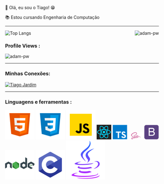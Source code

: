👋 Olá, eu sou o Tiago! 😁

📚 Estou cursando Engenharia de Computação
<hr/>

![Top Langs](https://github-readme-stats.vercel.app/api/top-langs/?username=tiagomachadojardim&langs_count=8) 
<img align="right" src="https://github.com/Adam-pw/Adam-pw/blob/main/animation_500_kxa883sd.gif" alt="adam-pw" />



<p align="right"> <h3>Profile Views :</h3> <img src="https://komarev.com/ghpvc/?username=tiagomachadojardim-pw&label=Profile%20views&color=0e75b6&style=flat"
    alt="adam-pw" /> 
  </p>


<hr/>
<h3 align="left">Minhas Conexões:</h3>

  <p align="left">
  <a href="https://www.linkedin.com/in/tiago-jardim-591394194/" target="blank"><img align="center"
      src="https://raw.githubusercontent.com/rahuldkjain/github-profile-readme-generator/master/src/images/icons/Social/linked-in-alt.svg"
      alt="Tiago Jardim" height="30" width="40" /></a> 
</p> 


<hr/>
<h3 align="left">Linguagens e ferramentas :</h3>
<p align="left">

[![html Logo](https://github.com/tiagomachadojardim/tiagomachadojardim/blob/main/figure/html5.svg)](https://developer.mozilla.org/pt-BR/docs/Web/HTML)
[![css Logo](https://github.com/tiagomachadojardim/tiagomachadojardim/blob/main/figure/css3.svg)](https://developer.mozilla.org/pt-BR/docs/Web/CSS)
[![js Logo](https://github.com/tiagomachadojardim/tiagomachadojardim/blob/main/figure/js.svg)](https://developer.mozilla.org/en-US/docs/Web/JavaScript)
[![react Logo](https://github.com/tiagomachadojardim/tiagomachadojardim/blob/main/figure/react.png)](https://react.dev)
[![type Logo](https://github.com/tiagomachadojardim/tiagomachadojardim/blob/main/figure/typescript-2.png)](https://react.dev](https://www.typescriptlang.org))
[![sass Logo](https://github.com/tiagomachadojardim/tiagomachadojardim/blob/main/figure/sass.png)](https://sass-lang.com/)
[![boot Logo](https://github.com/tiagomachadojardim/tiagomachadojardim/blob/main/figure/boot.png)](https://getbootstrap.com/)
[![node Logo](https://github.com/tiagomachadojardim/tiagomachadojardim/blob/main/figure/node.svg)](https://nodejs.org)
[![C Logo](https://github.com/tiagomachadojardim/tiagomachadojardim/blob/main/figure/c.svg)](https://www.cprogramming.com/)
[![java Logo](https://github.com/tiagomachadojardim/tiagomachadojardim/blob/main/figure/java.svg)](https://www.java.com/pt-BR/)











